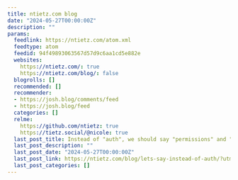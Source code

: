 ```yaml
---
title: ntietz.com blog
date: "2024-05-27T00:00:00Z"
description: ""
params:
  feedlink: https://ntietz.com/atom.xml
  feedtype: atom
  feedid: 94f49893063567d57d9c6aa1cd5e882e
  websites:
    https://ntietz.com/: true
    https://ntietz.com/blog/: false
  blogrolls: []
  recommended: []
  recommender:
  - https://josh.blog/comments/feed
  - https://josh.blog/feed
  categories: []
  relme:
    https://github.com/ntietz: true
    https://tietz.social/@nicole: true
  last_post_title: Instead of "auth", we should say "permissions" and "login"
  last_post_description: ""
  last_post_date: "2024-05-27T00:00:00Z"
  last_post_link: https://ntietz.com/blog/lets-say-instead-of-auth/?utm_source=atom&utm_medium=feed
  last_post_categories: []
---
```

